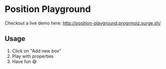 # Position Playground

Checkout a live demo here: http://position-playground.progrmoiz.surge.sh/

## Usage
1. Click on "Add new box"
2. Play with properties
3. Have fun :smile:
